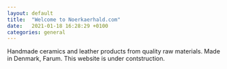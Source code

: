 ```yaml
---
layout: default
title:  "Welcome to Noerkaerhald.com"
date:   2021-01-18 16:28:29 +0100
categories: general
---
```

Handmade ceramics and leather products from quality raw materials. Made in Denmark, Farum. This website is under contstruction. 